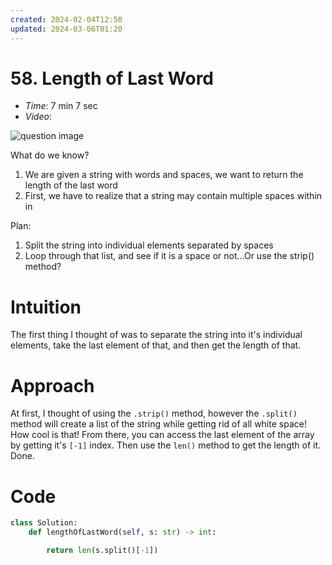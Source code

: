 ```yaml
---
created: 2024-02-04T12:50
updated: 2024-03-06T01:20
---
```

# 58. Length of Last Word

- *Time*: 7 min 7 sec
- *Video*:

![question image](Permanent/Education/coding_interview/LeetCode/archive/length_of_last_word/img/image0.png)

What do we know?
1. We are given a string with words and spaces, we want to return the length of
    the last word
2. First, we have to realize that a string may contain multiple spaces within in


Plan:
1. Split the string into individual elements separated by spaces
2. Loop through that list, and see if it is a space or not...Or use the strip()  method?

# Intuition
<!-- Describe your first thoughts on how to solve this problem. -->
The first thing I thought of was to separate the string into it's individual elements, take the last element of that, and then get the length of that.

# Approach
<!-- Describe your approach to solving the problem. -->
At first, I thought of using the `.strip()` method, however the `.split()` method will create a list of the string while getting rid of all white space! How cool is that! From there, you can access the last element of the array by getting it's `[-1]` index. Then use the `len()` method to get the length of it. Done.

# Code
```python
class Solution:
    def lengthOfLastWord(self, s: str) -> int:

        return len(s.split()[-1])
```
